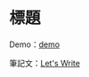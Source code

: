 # 標題

Demo：[demo](https://letswritetw.github.io/letswrite-telegram-login/)

筆記文：[Let's Write](https://letswrite.tw/XXX/)
